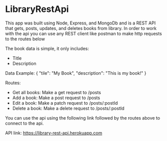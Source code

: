 # LibraryRestApi
This app was built using Node, Express, and MongoDb and is a REST API that gets, posts, updates, and deletes books from library. In order to work with the api you can use any REST client like postman to make http requests to the routes below

The book data is simple, it only includes:
- Title
- Description

Data Example:
{ "tile": "My Book", "description": "This is my book!" }

Routes:
- Get all books: Make a get request to /posts
- Add a book: Make a post request to /posts
- Edit a book: Make a patch request to /posts/:postId
- Delete a book: Make a delete request to /posts/:postId

You can use the api using the following link followed by the routes above to connect to the api.

API link: https://library-rest-api.herokuapp.com
